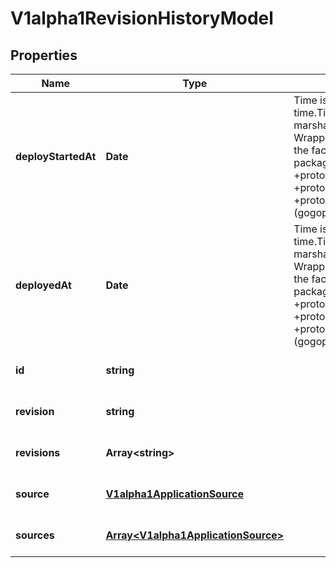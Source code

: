 # V1alpha1RevisionHistoryModel

## Properties

Name | Type | Description | Notes
------------ | ------------- | ------------- | -------------
**deployStartedAt** | **Date** | Time is a wrapper around time.Time which supports correct marshaling to YAML and JSON.  Wrappers are provided for many of the factory methods that the time package offers.  +protobuf.options.marshal&#x3D;false +protobuf.as&#x3D;Timestamp +protobuf.options.(gogoproto.goproto_stringer)&#x3D;false | [optional] [default to undefined]
**deployedAt** | **Date** | Time is a wrapper around time.Time which supports correct marshaling to YAML and JSON.  Wrappers are provided for many of the factory methods that the time package offers.  +protobuf.options.marshal&#x3D;false +protobuf.as&#x3D;Timestamp +protobuf.options.(gogoproto.goproto_stringer)&#x3D;false | [optional] [default to undefined]
**id** | **string** |  | [optional] [default to undefined]
**revision** | **string** |  | [optional] [default to undefined]
**revisions** | **Array&lt;string&gt;** |  | [optional] [default to undefined]
**source** | [**V1alpha1ApplicationSource**](V1alpha1ApplicationSource.md) |  | [optional] [default to undefined]
**sources** | [**Array&lt;V1alpha1ApplicationSource&gt;**](V1alpha1ApplicationSource.md) |  | [optional] [default to undefined]


